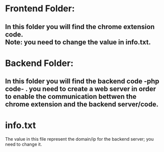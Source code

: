  
# Frontend Folder:
In this folder you will find the chrome extension code. 
<br/>
Note: you need to change the value in info.txt.
---------------------
# Backend Folder:
In this folder you will find the backend code -php code- . you need to create a web server in order to enable the communication bettwen the chrome extension and the backend server/code. 
-------------------------
# info.txt 
The value in this file represent the domain/ip for the backend server; you need to change it. 



